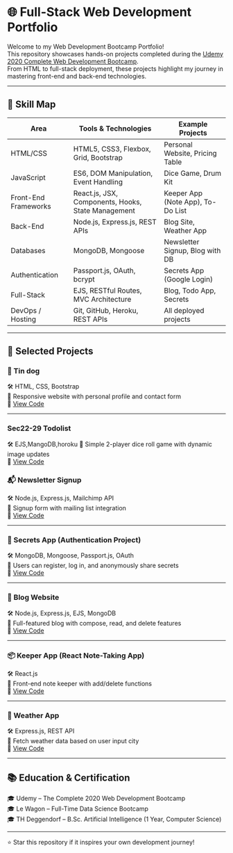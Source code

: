 # 🌐 Full-Stack Web Development Portfolio

Welcome to my Web Development Bootcamp Portfolio!  
This repository showcases hands-on projects completed during the [Udemy 2020 Complete Web Development Bootcamp](https://www.udemy.com/course/the-complete-web-development-bootcamp/).  
From HTML to full-stack deployment, these projects highlight my journey in mastering front-end and back-end technologies.

---

## 🧠 Skill Map

| Area               | Tools & Technologies                                                     | Example Projects                                      |
|--------------------|---------------------------------------------------------------------------|--------------------------------------------------------|
| HTML/CSS           | HTML5, CSS3, Flexbox, Grid, Bootstrap                                     | Personal Website, Pricing Table                       |
| JavaScript         | ES6, DOM Manipulation, Event Handling                                     | Dice Game, Drum Kit                                   |
| Front-End Frameworks | React.js, JSX, Components, Hooks, State Management                        | Keeper App (Note App), To-Do List                     |
| Back-End           | Node.js, Express.js, REST APIs                                           | Blog Site, Weather App                                |
| Databases          | MongoDB, Mongoose                                                        | Newsletter Signup, Blog with DB                       |
| Authentication     | Passport.js, OAuth, bcrypt                                               | Secrets App (Google Login)                            |
| Full-Stack         | EJS, RESTful Routes, MVC Architecture                                    | Blog, Todo App, Secrets                               |
| DevOps / Hosting   | Git, GitHub, Heroku, REST APIs                                           | All deployed projects                                 |

---

## 💼 Selected Projects

### 📄 Tin dog
🛠 HTML, CSS, Bootstrap  
🎯 Responsive website with personal profile and contact form  
🔗 [View Code](https://github.com/shiro101010101/Udemy2020Complete-Web-Development-Bootcamp/tree/master/Sec6-8%2C%20TinDog%20Bootstrap/tindog/TinDog-Start-master/TinDog-Start-master)

---

### Sec22-29 Todolist
🛠 EJS,MangoDB,horoku
🎯 Simple 2-player dice roll game with dynamic image updates  
🔗 [View Code](https://github.com/shiro101010101/Udemy2020Complete-Web-Development-Bootcamp/tree/master/ToDoList)

### 📬 Newsletter Signup  
🛠 Node.js, Express.js, Mailchimp API  
🎯 Signup form with mailing list integration  
🔗 [View Code](https://github.com/shiro101010101/Udemy2020Complete-Web-Development-Bootcamp/tree/master/Newsletter-Signup)

---

### 🔐 Secrets App (Authentication Project)  
🛠 MongoDB, Mongoose, Passport.js, OAuth  
🎯 Users can register, log in, and anonymously share secrets  
🔗 [View Code](https://github.com/shiro101010101/Udemy2020Complete-Web-Development-Bootcamp/tree/master/Secrets)

---

### 📖 Blog Website  
🛠 Node.js, Express.js, EJS, MongoDB  
🎯 Full-featured blog with compose, read, and delete features  
🔗 [View Code](https://github.com/shiro101010101/Udemy2020Complete-Web-Development-Bootcamp/tree/master/Blog-with-Database-Starting-Files)

---

### 📦 Keeper App (React Note-Taking App)  
🛠 React.js  
🎯 Front-end note keeper with add/delete functions  
🔗 [View Code](https://github.com/shiro101010101/Udemy2020Complete-Web-Development-Bootcamp/tree/master/keeper-app-part-1-starting)

---

### 📍 Weather App  
🛠 Express.js, REST API  
🎯 Fetch weather data based on user input city  
🔗 [View Code](https://github.com/shiro101010101/Udemy2020Complete-Web-Development-Bootcamp/tree/master/Weather%20Project)

---

## 📚 Education & Certification

🎓 Udemy – The Complete 2020 Web Development Bootcamp  
🎓 Le Wagon – Full-Time Data Science Bootcamp  
🎓 TH Deggendorf – B.Sc. Artificial Intelligence (1 Year, Computer Science)

---

⭐ Star this repository if it inspires your own development journey!
